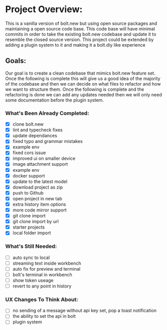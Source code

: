 # Project Overview:
This is a vanilla version of bolt.new but using open source packages and maintaining a open source code base. This code base will have minimal commits in order to take the existing bolt.new codebase and update it to resemble the closed source version. This project could be extended by adding a plugin system to it and making it a bolt.diy like experience

## Goals:
Our goal is to create a clean codebase that mimics bolt.new feature set. Once the following is complete this will give us a good idea of the majority of the codebase and then we can decide on what files to refactor and how we want to structure them. Once the following is complete and the refactoring is done we can add any updates needed then we will only need some documentation before the plugin system.

### What's Been Already Completed:
- [x] clone bolt.new
- [x] lint and typecheck fixes
- [x] update dependances
- [x] fixed typo and grammar mistakes
- [x] example env
- [x] fixed cors issue
- [x] improved ui on smaller device
- [x] image attachment support
- [x] example env
- [x] docker support
- [x] update to the latest model
- [x] download project as zip
- [x] push to Github
- [x] open project in new tab
- [x] extra history item options
- [x] more code mirror support
- [x] git clone import
- [x] git clone import by url
- [x] starter projects
- [x] local folder import

### What's Still Needed:
- [ ] auto sync to local
- [ ] streaming text inside workbench
- [ ] auto fix for preview and terminal
- [ ] bolt's terminal in workbench
- [ ] show token useage
- [ ] revert to any point in history

### UX Changes To Think About:
- [ ] no sending of a message without api key set, pop a toast notification
- [ ] the ability to set the api in bolt
- [ ] plugin system
